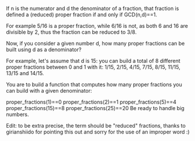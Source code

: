 If n is the numerator and d the denominator of a fraction, that fraction is defined a (reduced) proper fraction if and only if GCD(n,d)==1.

For example 5/16 is a proper fraction, while 6/16 is not, as both 6 and 16 are divisible by 2, thus the fraction can be reduced to 3/8.

Now, if you consider a given number d, how many proper fractions can be built using d as a denominator?

For example, let's assume that d is 15: you can build a total of 8 different proper fractions between 0 and 1 with it: 1/15, 2/15, 4/15, 7/15, 8/15, 11/15, 13/15 and 14/15.

You are to build a function that computes how many proper fractions you can build with a given denominator:

proper_fractions(1)==0
proper_fractions(2)==1
proper_fractions(5)==4
proper_fractions(15)==8
proper_fractions(25)==20
Be ready to handle big numbers.

Edit: to be extra precise, the term should be "reduced" fractions, thanks to girianshiido for pointing this out and sorry for the use of an improper word :)
